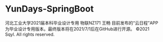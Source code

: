 # YunDays-SpringBoot
河北工业大学2021届本科毕业设计专用
物联NZ171 王畅
目前发布的“云日程”APP为毕业设计专用版本。最终版本将在2021/7/1后在GitHub进行开源。
©2021 Sqyl. All rights reserved.
